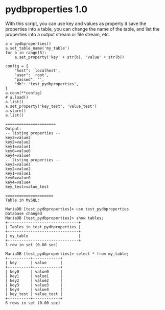 pydbproperties 1.0
==============
With this script, you can use key and values as property
it save the properties into a table, you can change the
name of the table, and list the properties into a output
stream or file stream, etc.

    a = pydbproperties()
    a.set_table_name('my_table')
    for b in range(5):
        a.set_property('key' + str(b), 'value' + str(b))

    config = {
        "host": 'localhost',
        "user": 'root',
        "passwd": '',
        "db": 'test_pydbproperties',
    }
    a.conn(**config)
    # a.load()
    a.list()
    a.set_property('key_test', 'value_test')
    a.store()
    a.list()
    
    ======================                                                                                              
    Output:
    -- listing properties --
    key3=value3
    key2=value2
    key1=value1
    key0=value0
    key4=value4
    -- listing properties --
    key3=value3
    key2=value2
    key1=value1
    key0=value0
    key4=value4
    key_test=value_test

    =====================
    Table in MySQL:

    MariaDB [test_pydbproperties]> use test_pydbproperties
    Database changed
    MariaDB [test_pydbproperties]> show tables;
    +-------------------------------+
    | Tables_in_test_pydbproperties |
    +-------------------------------+
    | my_table                      |
    +-------------------------------+
    1 row in set (0.00 sec)

    MariaDB [test_pydbproperties]> select * from my_table;
    +----------+------------+
    | key      | value      |
    +----------+------------+
    | key0     | value0     |
    | key1     | value1     |
    | key2     | value2     |
    | key3     | value3     |
    | key4     | value4     |
    | key_test | value_test |
    +----------+------------+
    6 rows in set (0.00 sec)
